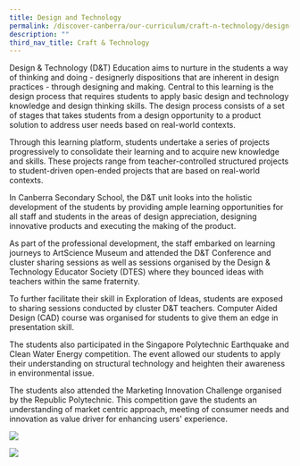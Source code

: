 ```yaml
---
title: Design and Technology
permalink: /discover-canberra/our-curriculum/craft-n-technology/design-and-technology/
description: ""
third_nav_title: Craft & Technology
---
```


<p>Design &amp; Technology (D&amp;T) Education aims to nurture in the students a way of thinking and doing - designerly dispositions that are inherent in design practices - through designing and making. Central to this learning is the design process that requires students to apply basic design and technology knowledge and design thinking skills. The design process consists of a set of stages that takes students from a design opportunity to a product solution to address user needs based on real-world contexts.</p>
<p>Through this learning platform, students undertake a series of projects progressively to consolidate their learning and to acquire new knowledge and skills. These projects range from teacher-controlled structured projects to student-driven open-ended projects that are based on real-world contexts.</p>
<p>In Canberra Secondary School, the D&amp;T unit looks into the holistic development of the students by providing ample learning opportunities for all staff and students in the areas of design appreciation, designing innovative products and executing the making of the product.</p>
<p>As part of the professional development, the staff embarked on learning journeys to ArtScience Museum and attended the D&amp;T Conference and cluster sharing sessions as well as sessions organised by the Design &amp; Technology Educator Society (DTES) where they bounced ideas with teachers within the same fraternity.</p>
<p>To further facilitate their skill in Exploration of Ideas, students are exposed to sharing sessions conducted by cluster D&amp;T teachers. Computer Aided Design (CAD) course was organised for students to give them an edge in presentation skill.</p>
<p>The students also participated in the Singapore Polytechnic Earthquake and Clean Water Energy competition. The event allowed our students to apply their understanding on structural technology and heighten their awareness in environmental issue.</p>
<p>The students also attended the Marketing Innovation Challenge organised by the Republic Polytechnic. This competition gave the students an understanding of market centric approach, meeting of consumer needs and innovation as value driver for enhancing users' experience.</p>

![](/images/dt-04.jpg)

![](/images/dt1.png)
